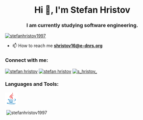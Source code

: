 <h1 align="center">Hi 👋, I'm Stefan Hristov</h1>
<h3 align="center">I am currently studying software engineering.</h3>

<p align="left"> <a href="https://github.com/ryo-ma/github-profile-trophy"><img src="https://github-profile-trophy.vercel.app/?username=stefanhristov1997" alt="stefanhristov1997" /></a> </p>

- 📫 How to reach me **shristov16@e-dnrs.org**

<h3 align="left">Connect with me:</h3>
<p align="left">
<a href="https://www.linkedin.com/in/stefan-hristov-5a2a36299" target="blank"><img align="center" src="https://raw.githubusercontent.com/rahuldkjain/github-profile-readme-generator/master/src/images/icons/Social/linked-in-alt.svg" alt="stefan hristov" height="30" width="40" /></a>
<a href="https://www.facebook.com/stefan.hristov.336?sk=wall&notif_id=1670657194203488&notif_t=wall&ref=notif" target="blank"><img align="center" src="https://raw.githubusercontent.com/rahuldkjain/github-profile-readme-generator/master/src/images/icons/Social/facebook.svg" alt="stefan hristov" height="30" width="40" /></a>
<a href="https://instagram.com/s_hristov_" target="blank"><img align="center" src="https://raw.githubusercontent.com/rahuldkjain/github-profile-readme-generator/master/src/images/icons/Social/instagram.svg" alt="s_hristov_" height="30" width="40" /></a>
</p>

<h3 align="left">Languages and Tools:</h3>
<p align="left"> <a href="https://www.java.com" target="_blank" rel="noreferrer"> <img src="https://raw.githubusercontent.com/devicons/devicon/master/icons/java/java-original.svg" alt="java" width="40" height="40"/> </a> </p>

<p>&nbsp;<img align="center" src="https://github-readme-stats.vercel.app/api?username=stefanhristov1997&show_icons=true&locale=en" alt="stefanhristov1997" /></p>
